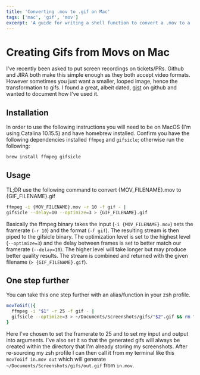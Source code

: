 ```yaml
---
title: 'Converting .mov to .gif on Mac'
tags: ['mac', 'gif', 'mov']
excerpt: 'A guide for writing a shell function to convert a .mov to a .gif'
---
```


# Creating Gifs from Movs on Mac

I've recently been asked to put screen recordings on tickets/PRs. Github and JIRA both make this simple enough as they both accept video formats. However sometimes you just want a smaller, looped image, hence the transformation to gifs. I found a great, albeit dated, [gist][gist] on github and wanted to document how I've used it.

## Installation

In order to use the following instructions you will need to be on MacOS (I'm using Catalina 10.15.5) and have homebrew installed. Confirm you have the following dependencies installed `ffmpeg` and `gifsicle`; otherwise run the following:

```sh
brew install ffmpeg gifsicle
```

## Usage

TL;DR use the following command to convert {MOV_FILENAME}.mov to {GIF_FILENAME}.gif

```sh
ffmpeg -i {MOV_FILENAME}.mov -r 10 -f gif - |
gifsicle --delay=10 --optimize=3 > {GIF_FILENAME}.gif
```

Basically the ffmpeg binary takes the input (`-i {MOV_FILENAME}.mov`) sets the framerate (`-r 10`) and the format (`-f gif`). The resulting stream is then piped to the gifsicle binary. The optimization level is set to the highest level (`--optimize=3`) and the delay between frames is set to better match our framerate (`--delay=10`). The higher level will take longer but may produce better quality results. The stream is combined and returned with the given filename (`> {GIF_FILENAME}.gif`).

## One step further

You can take this one step further with an alias/function in your zsh profile.

```sh
movToGif(){
  ffmpeg -i "$1" -r 25 -f gif - | 
  gifsicle --optimize=3 > ~/Documents/Screenshots/gifs/"$2".gif && rm "$1"
}
```

Here I've chosen to set the framerate to 25 and to set my input and output into arguments. I've also set it so that the generated gifs will always be created within the directory that I'm already storing my screenshots. After re-sourcing my zsh profile I can then call it from my terminal like this `movToGif in.mov out` which will generate `~/Documents/Screenshots/gifs/out.gif` from `in.mov`.

[gist]: https://gist.github.com/dergachev/4627207
